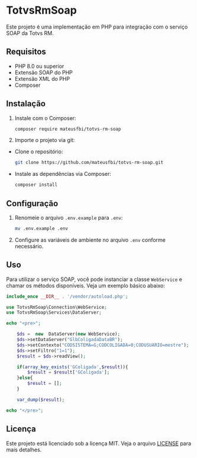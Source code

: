 # TotvsRmSoap

Este projeto é uma implementação em PHP para integração com o serviço SOAP da Totvs RM.

## Requisitos

- PHP 8.0 ou superior
- Extensão SOAP do PHP
- Extensão XML do PHP
- Composer

## Instalação

1. Instale com o Composer:
    ```sh
    composer require mateusfbi/totvs-rm-soap
    ```
2. Importe o projeto via git:
- Clone o repositório:
    ```sh
    git clone https://github.com/mateusfbi/totvs-rm-soap.git
    ```
- Instale as dependências via Composer:
    ```sh
    composer install
    ```

## Configuração

1. Renomeie o arquivo `.env.example` para `.env`:
    ```sh
    mv .env.example .env
    ```
2. Configure as variáveis de ambiente no arquivo `.env` conforme necessário.

## Uso

Para utilizar o serviço SOAP, você pode instanciar a classe `WebService` e chamar os métodos disponíveis. Veja um exemplo básico abaixo:

```php
include_once __DIR__ . '/vendor/autoload.php';

use TotvsRmSoap\Connection\WebService;
use TotvsRmSoap\Services\DataServer;

echo "<pre>";

    $ds =  new  DataServer(new WebService);
    $ds->setDataServer("GlbColigadaDataBR");
    $ds->setContexto("CODSISTEMA=G;CODCOLIGADA=0;CODUSUARIO=mestre");
    $ds->setFiltro("1=1");
    $result = $ds->readView();

    if(array_key_exists('GColigada',$result)){
        $result = $result['GColigada'];
    }else{
        $result = [];
    }

    var_dump($result);

echo "</pre>";

```

## Licença

Este projeto está licenciado sob a licença MIT. Veja o arquivo [LICENSE](LICENSE) para mais detalhes.